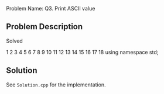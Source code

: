 Problem Name: Q3. Print ASCII value

## Problem Description

Solved

1
2
3
4
5
6
7
8
9
10
11
12
13
14
15
16
17
18
using namespace std;

## Solution

See `Solution.cpp` for the implementation.